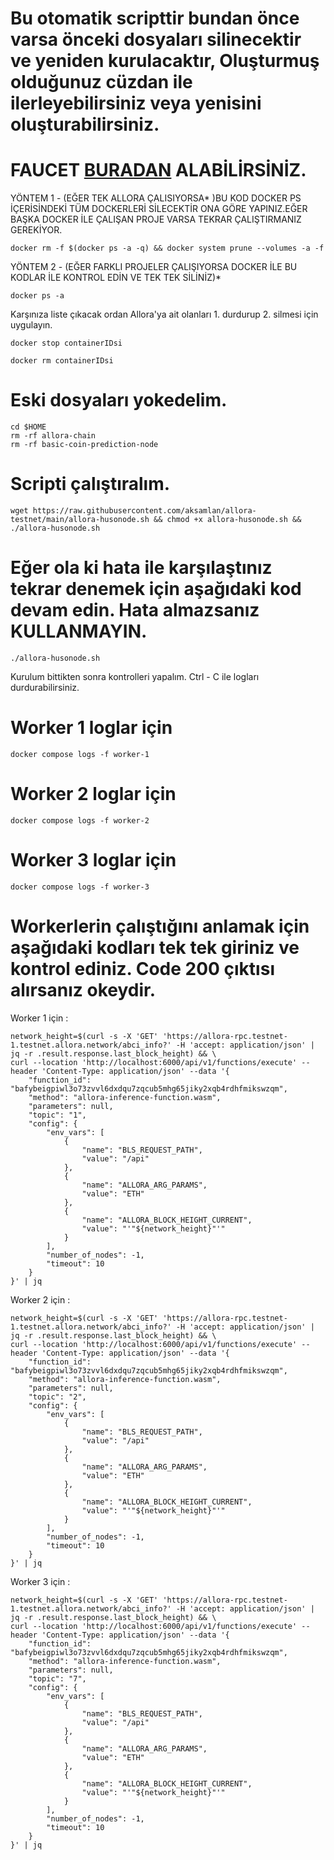 # Bu otomatik scripttir bundan önce varsa önceki dosyaları silinecektir ve yeniden kurulacaktır, Oluşturmuş olduğunuz cüzdan ile ilerleyebilirsiniz veya yenisini oluşturabilirsiniz.

# FAUCET [BURADAN](https://faucet.testnet-1.testnet.allora.network/) ALABİLİRSİNİZ.

 YÖNTEM 1 - (EĞER TEK ALLORA ÇALISIYORSA* )BU KOD DOCKER PS İÇERİSİNDEKİ TÜM DOCKERLERİ SİLECEKTİR ONA GÖRE YAPINIZ.EĞER BAŞKA DOCKER İLE ÇALIŞAN PROJE VARSA TEKRAR ÇALIŞTIRMANIZ GEREKİYOR.
```console
docker rm -f $(docker ps -a -q) && docker system prune --volumes -a -f
```

 YÖNTEM 2 - (EĞER FARKLI PROJELER ÇALIŞIYORSA DOCKER İLE BU KODLAR İLE KONTROL EDİN VE TEK TEK SİLİNİZ)*
```console
docker ps -a
```
 Karşınıza liste çıkacak ordan Allora'ya ait olanları 1. durdurup 2. silmesi için uygulayın.
```console
docker stop containerIDsi
```
```console 
docker rm containerIDsi
```

# Eski dosyaları yokedelim.
```console
cd $HOME
rm -rf allora-chain
rm -rf basic-coin-prediction-node
```

# Scripti çalıştıralım.
```console
wget https://raw.githubusercontent.com/aksamlan/allora-testnet/main/allora-husonode.sh && chmod +x allora-husonode.sh && ./allora-husonode.sh
```

# Eğer ola ki hata ile karşılaştınız tekrar denemek için aşağıdaki kod devam edin. Hata almazsanız KULLANMAYIN.
```console
./allora-husonode.sh
```

Kurulum bittikten sonra kontrolleri yapalım. Ctrl - C ile logları durdurabilirsiniz.

# Worker 1 loglar için
```console
docker compose logs -f worker-1
```

# Worker 2 loglar için
```console
docker compose logs -f worker-2
```

# Worker 3 loglar için
```console
docker compose logs -f worker-3
```


# Workerlerin çalıştığını anlamak için aşağıdaki kodları tek tek giriniz ve kontrol ediniz. Code 200 çıktısı alırsanız okeydir.

Worker 1 için : 
```console
network_height=$(curl -s -X 'GET' 'https://allora-rpc.testnet-1.testnet.allora.network/abci_info?' -H 'accept: application/json' | jq -r .result.response.last_block_height) && \
curl --location 'http://localhost:6000/api/v1/functions/execute' --header 'Content-Type: application/json' --data '{
    "function_id": "bafybeigpiwl3o73zvvl6dxdqu7zqcub5mhg65jiky2xqb4rdhfmikswzqm",
    "method": "allora-inference-function.wasm",
    "parameters": null,
    "topic": "1",
    "config": {
        "env_vars": [
            {
                "name": "BLS_REQUEST_PATH",
                "value": "/api"
            },
            {
                "name": "ALLORA_ARG_PARAMS",
                "value": "ETH"
            },
            {
                "name": "ALLORA_BLOCK_HEIGHT_CURRENT",
                "value": "'"${network_height}"'"
            }
        ],
        "number_of_nodes": -1,
        "timeout": 10
    }
}' | jq
```
Worker 2 için : 
```console
network_height=$(curl -s -X 'GET' 'https://allora-rpc.testnet-1.testnet.allora.network/abci_info?' -H 'accept: application/json' | jq -r .result.response.last_block_height) && \
curl --location 'http://localhost:6000/api/v1/functions/execute' --header 'Content-Type: application/json' --data '{
    "function_id": "bafybeigpiwl3o73zvvl6dxdqu7zqcub5mhg65jiky2xqb4rdhfmikswzqm",
    "method": "allora-inference-function.wasm",
    "parameters": null,
    "topic": "2",
    "config": {
        "env_vars": [
            {
                "name": "BLS_REQUEST_PATH",
                "value": "/api"
            },
            {
                "name": "ALLORA_ARG_PARAMS",
                "value": "ETH"
            },
            {
                "name": "ALLORA_BLOCK_HEIGHT_CURRENT",
                "value": "'"${network_height}"'"
            }
        ],
        "number_of_nodes": -1,
        "timeout": 10
    }
}' | jq
```
Worker 3 için : 
```console
network_height=$(curl -s -X 'GET' 'https://allora-rpc.testnet-1.testnet.allora.network/abci_info?' -H 'accept: application/json' | jq -r .result.response.last_block_height) && \
curl --location 'http://localhost:6000/api/v1/functions/execute' --header 'Content-Type: application/json' --data '{
    "function_id": "bafybeigpiwl3o73zvvl6dxdqu7zqcub5mhg65jiky2xqb4rdhfmikswzqm",
    "method": "allora-inference-function.wasm",
    "parameters": null,
    "topic": "7",
    "config": {
        "env_vars": [
            {
                "name": "BLS_REQUEST_PATH",
                "value": "/api"
            },
            {
                "name": "ALLORA_ARG_PARAMS",
                "value": "ETH"
            },
            {
                "name": "ALLORA_BLOCK_HEIGHT_CURRENT",
                "value": "'"${network_height}"'"
            }
        ],
        "number_of_nodes": -1,
        "timeout": 10
    }
}' | jq
```
